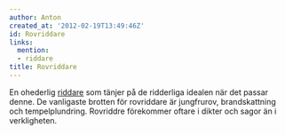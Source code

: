 ```yaml
---
author: Anton
created_at: '2012-02-19T13:49:46Z'
id: Rovriddare
links:
  mention:
  - riddare
title: Rovriddare
---
```


En ohederlig [riddare] som tänjer på de ridderliga idealen när det passar denne. De vanligaste
brotten för rovriddare är jungfrurov, brandskattning och tempelplundring. Rovriddre förekommer
oftare i dikter och sagor än i verkligheten.

  [riddare]: riddare
